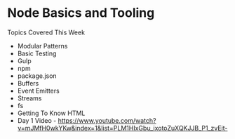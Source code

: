 # Node Basics and Tooling

Topics Covered This Week
  * Modular Patterns
  * Basic Testing
  * Gulp
  * npm
  * package.json
  * Buffers
  * Event Emitters
  * Streams
  * fs
  * Getting To Know HTML
  * Day 1 Video - https://www.youtube.com/watch?v=mJMfH0wkYKw&index=1&list=PLM1HIxGbu_ixotoZuXQKJJB_P1_zvEit-